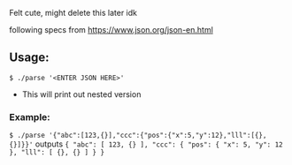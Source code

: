 Felt cute, might delete this later idk

following specs from https://www.json.org/json-en.html

## Usage:
`$ ./parse '<ENTER JSON HERE>'`
- This will print out nested version

### Example:
`$ ./parse '{"abc":[123,{}],"ccc":{"pos":{"x":5,"y":12},"lll":[{},{}]}}'`
outputs
`{
  "abc": [
    123,
    {}
  ],
  "ccc": {
    "pos": {
      "x": 5,
      "y": 12
    },
    "lll": [
      {},
      {}
    ]
  }
}`
